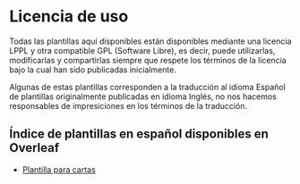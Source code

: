 # Licencia de uso

Todas las plantillas aquí disponibles están disponibles mediante una licencia LPPL y otra compatible GPL (Software Libre), es decir, puede utilizarlas, modificarlas y compartirlas siempre que respete los términos de la licencia bajo la cual han sido publicadas inicialmente.

Algunas de estas plantillas corresponden a la traducción al idioma Español de plantillas originalmente publicadas en idioma Inglés, no nos hacemos responsables de impresiciones en los términos de la traducción. 

## Índice de plantillas en español disponibles en Overleaf
* [Plantilla para cartas][1]

[1]: https://www.overleaf.com/latex/templates/plantilla-para-cartas/myxtzxtsmsdy
